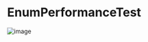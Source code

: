 # EnumPerformanceTest

![image](https://user-images.githubusercontent.com/37034590/223644741-cf2ea1d4-eb79-4b91-80ec-7b05270d2582.png)
